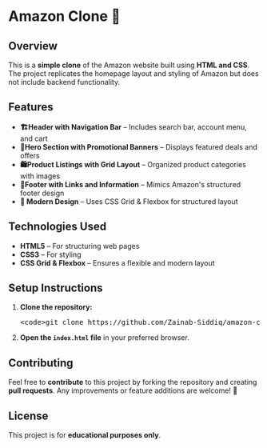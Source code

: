 <h1>Amazon Clone 🛒</h1>
    
<h2>Overview</h2>
<p>This is a <strong>simple clone</strong> of the Amazon website built using <strong>HTML and CSS</strong>. The project replicates the homepage layout and styling of Amazon but does not include backend functionality.</p>
    
<h2>Features</h2>
<ul>
        <li><strong>🏗Header with Navigation Bar</strong> – Includes search bar, account menu, and cart</li>
        <li><strong>🎯Hero Section with Promotional Banners</strong> – Displays featured deals and offers</li>
        <li><strong>🛍Product Listings with Grid Layout</strong> – Organized product categories with images</li>
        <li><strong>📜Footer with Links and Information</strong> – Mimics Amazon's structured footer design</li>
  <li><strong>🎨 Modern Design</strong> – Uses CSS Grid & Flexbox for structured layout</li>
</ul>
    
<h2>Technologies Used</h2>
<ul>
        <li><strong>HTML5</strong> – For structuring web pages</li>
        <li><strong>CSS3</strong> – For styling</li>
        <li><strong>CSS Grid & Flexbox</strong> – Ensures a flexible and modern layout</li>
</ul>
    
<h2>Setup Instructions</h2>
<ol>
        <li><strong>Clone the repository:</strong></li>
        <pre>&lt;code&gt;git clone https://github.com/Zainab-Siddiq/amazon-clone.git&lt;/code&gt;</pre>
        <li><strong>Open the <code>index.html</code> file</strong> in your preferred browser.</li>
</ol>
    
<h2>Contributing</h2>
<p>Feel free to <strong>contribute</strong> to this project by forking the repository and creating <strong>pull requests</strong>. Any improvements or feature additions are welcome! 🚀</p>
    
<h2>License</h2>
<p>This project is for <strong>educational purposes only</strong>. </p>

